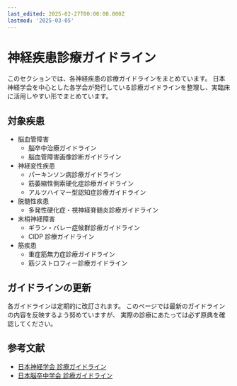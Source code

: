 ```yaml
---
last_edited: 2025-02-27T00:00:00.000Z
lastmod: '2025-03-05'
---
```






# 神経疾患診療ガイドライン

このセクションでは、各神経疾患の診療ガイドラインをまとめています。
日本神経学会を中心とした各学会が発行している診療ガイドラインを整理し、実臨床に活用しやすい形でまとめています。

## 対象疾患

- 脳血管障害
  - 脳卒中治療ガイドライン
  - 脳血管障害画像診断ガイドライン
- 神経変性疾患
  - パーキンソン病診療ガイドライン
  - 筋萎縮性側索硬化症診療ガイドライン
  - アルツハイマー型認知症診療ガイドライン
- 脱髄性疾患
  - 多発性硬化症・視神経脊髄炎診療ガイドライン
- 末梢神経障害
  - ギラン・バレー症候群診療ガイドライン
  - CIDP 診療ガイドライン
- 筋疾患
  - 重症筋無力症診療ガイドライン
  - 筋ジストロフィー診療ガイドライン

## ガイドラインの更新

各ガイドラインは定期的に改訂されます。
このページでは最新のガイドラインの内容を反映するよう努めていますが、
実際の診療にあたっては必ず原典を確認してください。

## 参考文献

- [日本神経学会 診療ガイドライン](https://www.neurology-jp.org/guidelinem/index.html)
- [日本脳卒中学会 診療ガイドライン](https://www.jsts.gr.jp/guideline.html)
